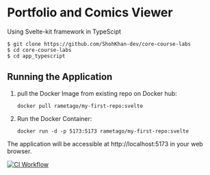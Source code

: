 # Portfolio and Comics Viewer


Using Svelte-kit framework in TypeScipt


```
$ git clone https://github.com/ShohKhan-dev/core-course-labs
$ cd core-course-labs
$ cd app_typescript
```

## Running the Application

1. pull the Docker Image from existing repo on Docker hub:

   ```
   docker pull rametago/my-first-repo:svelte
   ```

2. Run the Docker Container:

   ```
   docker run -d -p 5173:5173 rametago/my-first-repo:svelte
   ```

The application will be accessible at http://localhost:5173 in your web browser.


[![CI Workflow](https://img.shields.io/github/workflow/status/ShohKhan-dev/core-course-labs/app_typescript)](https://github.com/ShohKhan-dev/core-course-labs/app_typescript-ci.yml)
